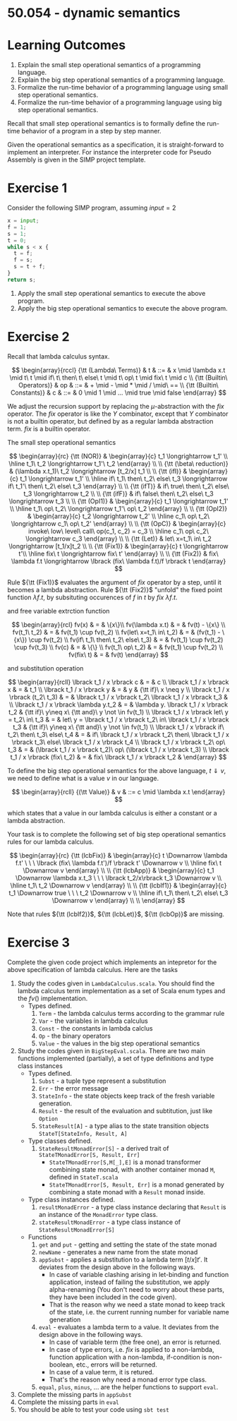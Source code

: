 # 50.054 - dynamic semantics 

# Learning Outcomes 

1. Explain the small step operational semantics of a programming language.
1. Explain the big step operational semantics of a programming language.
1. Formalize the run-time behavior of a programming language using small step operational semantics.
1. Formalize the run-time behavior of a programming language using big step operational semantics.


Recall that small step operational semantics is to formally define the run-time behavior of a program in a step by step manner.

Given the operational semantics as a specification, it is straight-forward to implement an interpreter. For instance the interpreter code for Pseudo Assembly is given in the SIMP project template.

# Exercise 1 

Consider the following SIMP program, assuming $input = 2$

```python
x = input;
f = 1;
s = 1;
t = 0;
while s < x {
  t = f;
  f = s;
  s = t + f;
}
return s;
```

1. Apply the small step operational semantics to execute the above program.
1. Apply the big step operational semantics to execute the above program.


# Exercise 2

Recall that lambda calculus syntax.

$$
\begin{array}{rccl}
 {\tt (Lambda\ Terms)} & t & ::= & x \mid \lambda x.t \mid t\ t \mid if\ t\ then\ t\ else\ t \mid t\ op\ t \mid fix\ t \mid c \\
 {\tt (Builtin\ Operators)} & op & ::= & + \mid - \mid * \mid / \mid\ == \\
 {\tt (Builtin\ Constants)} & c & ::= & 0 \mid 1 \mid ... \mid true \mid false 
\end{array}
$$

We adjust the recursion support by replacing the $\mu$-abstraction with the $fix$ operator. The $fix$ operator is like the $Y$ combinator, except that $Y$ combinator is not a builtin operator, but defined by as a regular lambda abstraction term. $fix$ is a builtin operator. 

The small step operational semantics


$$
\begin{array}{rc}
{\tt (NOR)} & \begin{array}{c}
                t_1 \longrightarrow t_1' \\ 
                \hline
                t_1\ t_2 \longrightarrow t_1'\ t_2
                \end{array}  \\ \\
{\tt (\beta\ reduction)} & (\lambda x.t_1)\ t_2 \longrightarrow [t_2/x] t_1
\\ \\
{\tt (ifI)} & 
  \begin{array}{c} 
    t_1 \longrightarrow t_1'  \\
    \hline
    if\ t_1\ then\ t_2\ else\ t_3 \longrightarrow if\ t_1'\ then\ t_2\ else\ t_3 
  \end{array} \\  \\
{\tt (ifT)} &  if\ true\ then\ t_2\ else\ t_3 \longrightarrow t_2 \\ \\
{\tt (ifF)} &  if\ false\ then\ t_2\ else\ t_3 \longrightarrow t_3  \\ \\
{\tt (OpI1)} & \begin{array}{c} 
                t_1 \longrightarrow t_1' \\ 
                \hline 
                t_1\ op\ t_2\  \longrightarrow t_1'\ op\ t_2 
                \end{array} \\ \\
{\tt (OpI2)} & \begin{array}{c} 
                t_2 \longrightarrow t_2' \\ 
                \hline 
                c_1\ op\ t_2\  \longrightarrow c_1\ op\ t_2' 
                \end{array} \\ \\
{\tt (OpC)} &  \begin{array}{c} 
                invoke\ low\ level\ call\  op(c_1, c_2) = c_3 \\ 
                \hline  
                c_1\ op\ c_2\  \longrightarrow c_3 
                \end{array} \\ \\
{\tt (Let)} & let\ x=t_1\ in\ t_2 \longrightarrow [t_1/x]t_2 \\ \\
{\tt (Fix1)} & \begin{array}{c}
               t \longrightarrow t'\\
               \hline
               fix\ t \longrightarrow fix\ t'
               \end{array}  \\ \\ 
{\tt (Fix2)} &  fix\ \lambda f.t \longrightarrow \lbrack (fix\ \lambda f.t)/f \rbrack t
\end{array}
$$

Rule ${\tt (Fix1)}$ evaluates the argument of $fix$ operator by a step, until it becomes a lambda abstraction.
Rule ${\tt (Fix2)}$ "unfold" the fixed point function $\lambda f.t$, by subsituting occurences of $f$ in $t$ by $fix\ \lambda f.t$.

and free variable extrction function

$$
\begin{array}{rcl}
fv(x) & = & \{x\}\\
fv(\lambda x.t) & = & fv(t) - \{x\} \\ 
fv(t_1\ t_2) & = & fv(t_1) \cup fv(t_2)  \\ 
fv(let\ x=t_1\ in\ t_2) & = & (fv(t_1) - \{x\}) \cup fv(t_2) \\
fv(if\ t_1\ then\ t_2\ else\ t_3) & = & fv(t_1) \cup fv(t_2) \cup fv(t_3) \\
fv(c) & = & \{\} \\ 
fv(t_1\ op\ t_2) & = & fv(t_1) \cup fv(t_2) \\ 
fv(fix\ t) & = & fv(t)
\end{array}
$$

and substitution operation

$$
\begin{array}{rcll}
 \lbrack t_1 / x \rbrack c & = & c \\ 
 \lbrack t_1 / x \rbrack x & = & t_1 \\
 \lbrack t_1 / x \rbrack y & = & y & {\tt if}\  x \neq y \\
 \lbrack t_1 / x \rbrack (t_2\ t_3) & = & \lbrack t_1 / x \rbrack t_2\ 
 \lbrack t_1 / x \rbrack t_3 & \\
 \lbrack t_1 / x \rbrack \lambda y.t_2 & = & \lambda y. \lbrack t_1 / x
 \rbrack t_2 & {\tt if}\  y\neq x\  {\tt and}\  y \not \in fv(t_1) \\ 
 \lbrack t_1 / x \rbrack let\ y = t_2\ in\ t_3 & = & let\ y = \lbrack t_1 / x \rbrack t_2\ in\ \lbrack t_1 / x \rbrack t_3 & {\tt if}\  y\neq x\  {\tt and}\  y \not \in fv(t_1) \\ 
  \lbrack t_1 / x \rbrack if\ t_2\ then\ t_3\ else\ t_4 & = & if\ \lbrack t_1 / x \rbrack t_2\ then\ \lbrack t_1 / x \rbrack t_3\ else\ \lbrack t_1 / x \rbrack t_4 \\ 
  \lbrack t_1 / x \rbrack t_2\ op\ t_3 & = & (\lbrack t_1 / x \rbrack t_2)\ op\ (\lbrack t_1 / x \rbrack t_3) \\ 
  \lbrack t_1 / x \rbrack (fix\ t_2) & = & fix\ \lbrack t_1 / x \rbrack t_2 &  
\end{array}
$$

To define the big step operational semantics for the above language, $t \Downarrow v$, we need to define what is a value $v$ in our language. 

$$
\begin{array}{rcll}
{(\tt Value)} & v & ::= c \mid \lambda x.t
\end{array}
$$

which states that a value in our lambda calculus is either a constant or a lambda abstraction.


Your task is to complete the following set of big step operational semantics rules for our lambda calculus.


$$
\begin{array}{rc}
{\tt (lcbFix)} & \begin{array}{c}
              t \Downarrow \lambda f.t' \ \ \ \lbrack (fix\ \lambda f.t')/f \rbrack t' \Downarrow v
              \\ \hline
              fix\ t \Downarrow v
              \end{array} \\ \\
{\tt (lcbApp)} & \begin{array}{c}
              t_1 \Downarrow \lambda x.t_3 \ \ \  \lbrack t_2/x\rbrack t_3 \Downarrow v
              \\ \hline 
              t_1\ t_2 \Downarrow v
              \end{array} \\ \\
{\tt (lcbIf1)} & \begin{array}{c}
                 t_1 \Downarrow true \ \ \ t_2 \Downarrow v
                 \\ \hline
                 if\ t_1\ then\ t_2\ else\ t_3 \Downarrow v
                 \end{array} \\ \\
\end{array}
$$

Note that rules ${\tt (lcbIf2)}$, ${\tt (lcbLet)}$, ${\tt (lcbOp)}$ are missing.


# Exercise 3

Complete the given code project which implements an intepretor for the above specification of lambda calculus.
Here are the tasks

1. Study the codes given in `LambdaCalculus.scala`. You should find the lambda calculus term implementation as a set of Scala enum types and the $fv()$ implementation.
    * Types defined.
      1. `Term` - the lambda calculus terms according to the grammar rule
      1. `Var`  - the variables in lambda calculus
      1. `Const` - the constants in lambda calclus
      1. `Op` - the binary operators
      1. `Value` - the values in the big step operational semantics
1. Study the codes given in `BigStepEval.scala`. There are two main functions implemented (partially), a set of type definitions and type class instances
    * Types defined.
        1. `Subst` - a tuple type represent a substitution
        1. `Err` - the error message
        1. `StateInfo` - the state objects keep track of the fresh variable generation.
        1. `Result` - the result of the evaluation and subtitution, just like `Option`
        1. `StateResult[A]` - a type alias to the state transition objects `StateT[StateInfo, Result, A]`
    * Type classes defined.
        1. `StateResultMonadError[S]` - a derived trait of `StateTMonadError[S, Result, Err]`
            * `StateTMonadError[S,M[_],E]` is a monad transformer combining state monad, with another container monad `M`, defined in `StateT.scala`
            * `StateTMonadError[S, Result, Err]` is a monad generated by combining a state monad with a `Result` monad inside. 
    * Type class instances defined.
        1. `resultMonadError` - a type class instance declaring that `Result` is an instance of the `MonadError` type class.
        1. `stateResultMonadError` - a type class instance of `StateResultMonadError[S]`
    * Functions
        1. `get` and `put` - getting and setting the state of the state monad
        1. `newName` - generates a new name from the state monad
        1. `appSubst` - applies a substitution to a lambda term $[t/x]t'$. It deviates from the design above in the following ways.
            * In case of variable clashing arising in let-binding and function application, instead of failing the substitution, we apply alpha-renaming (You don't need to worry about these parts, they have been included in the code given).
            * That is the reason why we need a state monad to keep track of the state, i.e. the current running number for variable name generation
        1. `eval` - evaluates a lambda term to a value. It deviates from the design above in the following ways.
            * In case of variable term (the free one), an error is returned.
            * In case of type errors, i.e. $fix$ is applied to a non-lambda, function application with a non-lambda, if-condition is non-boolean, etc., errors will be returned.
            * In case of a value term, it is retured.
            * That's the reason why need a monad error type class.
        1. `equal`, `plus`, `minus`, ... are the helper functions to support `eval`.
1. Complete the missing parts in `appSubst` 
1. Complete the missing parts in `eval`
1. You should be able to test your code using `sbt test`


